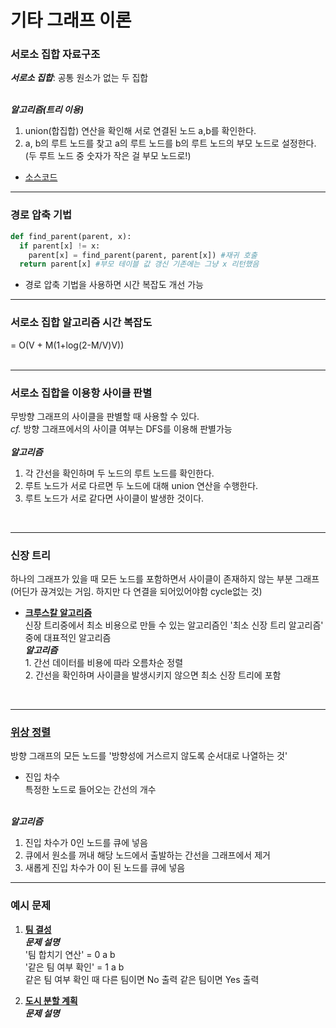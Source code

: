 # 기타 그래프 이론

### 서로소 집합 자료구조
__*서로소 집합*__: 공통 원소가 없는 두 집합<br><br>

__*알고리즘(트리 이용)*__<br>
1. union(합집합) 연산을 확인해 서로 연결된 노드 a,b를 확인한다. <br>
2. a, b의 루트 노드를 찾고 a의 루트 노드를 b의 루트 노드의 부모 노드로 설정한다. (두 루트 노드 중 숫자가 작은 걸 부모 노드로!)

 * [소스코드](./basic.py)

----

### 경로 압축 기법
```python
def find_parent(parent, x):
  if parent[x] != x:
    parent[x] = find_parent(parent, parent[x]) #재귀 호출
  return parent[x] #부모 테이블 값 갱신 기존에는 그냥 x 리턴했음
```

 * 경로 압축 기법을 사용하면 시간 복잡도 개선 가능

----

### 서로소 집합 알고리즘 시간 복잡도
= O(V + M(1+log(2-M/V)V))
<br><br>

----
### 서로소 집합을 이용항 사이클 판별
무방향 그래프의 사이클을 판별할 때 사용할 수 있다.<br>
*cf.* 방향 그래프에서의 사이클 여부는 DFS를 이용해 판별가능<br> 
<br>
__*알고리즘*__<br>
1. 각 간선을 확인하며 두 노드의 루트 노드를 확인한다.
2. 루트 노드가 서로 다르면 두 노드에 대해 union 연산을 수행한다.
3. 루트 노드가 서로 같다면 사이클이 발생한 것이다.
<br>

----

### 신장 트리
하나의 그래프가 있을 때 모든 노드를 포함하면서 사이클이 존재하지 않는 부분 그래프(어딘가 끊겨있는 거임. 하지만 다 연결을 되어있어야함 cycle없는 것)<br>

 * __[크루스칼 알고리즘](./kruskal.py)__<br>신장 트리중에서 최소 비용으로 만들 수 있는 알고리즘인 '최소 신장 트리 알고리즘' 중에 대표적인 알고리즘<br>__*알고리즘*__<br> 1. 간선 데이터를 비용에 따라 오름차순 정렬<br> 2. 간선을 확인하며 사이클을 발생시키지 않으면 최소 신장 트리에 포함

<br>

----

### [위상 정렬](./topology.py)
방향 그래프의 모든 노드를 '방향성에 거스르지 않도록 순서대로 나열하는 것'<br>
 * 진입 차수<br>특정한 노드로 들어오는 간선의 개수<br><br>

__*알고리즘*__<br>
1. 진입 차수가 0인 노드를 큐에 넣음
2. 큐에서 원소를 꺼내 해당 노드에서 출발하는 간선을 그래프에서 제거
3. 새롭게 진입 차수가 0이 된 노드를 큐에 넣음

----

### 예시 문제
1. __[팀 결성](./team.py)__<br>
__*문제 설명*__<br>
'팀 합치기 연산' = 0 a b <br>
'같은 팀 여부 확인' = 1 a b <br>
같은 팀 여부 확인 때 다른 팀이면 No 출력 같은 팀이면 Yes 출력

2. __[도시 분할 계획](./city.py)__<br>
__*문제 설명*__<br>
